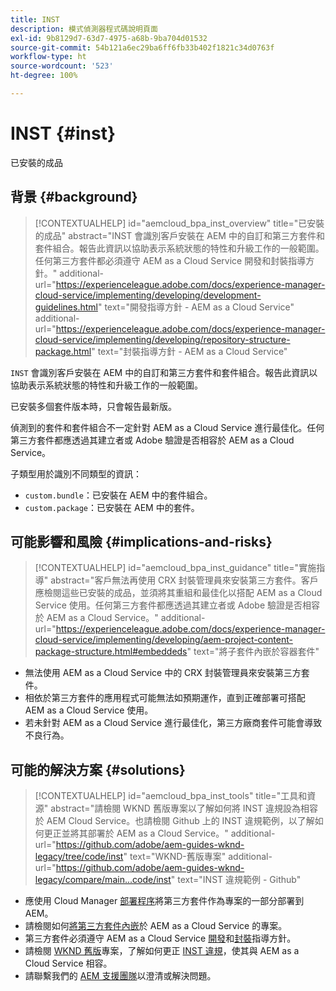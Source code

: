 ```yaml
---
title: INST
description: 模式偵測器程式碼說明頁面
exl-id: 9b8129d7-63d7-4975-a68b-9ba704d01532
source-git-commit: 54b121a6ec29ba6ff6fb33b402f1821c34d0763f
workflow-type: ht
source-wordcount: '523'
ht-degree: 100%

---
```


# INST {#inst}

已安裝的成品

## 背景 {#background}

>[!CONTEXTUALHELP]
>id="aemcloud_bpa_inst_overview"
>title="已安裝的成品"
>abstract="INST 會識別客戶安裝在 AEM 中的自訂和第三方套件和套件組合。報告此資訊以協助表示系統狀態的特性和升級工作的一般範圍。任何第三方套件都必須遵守 AEM as a Cloud Service 開發和封裝指導方針。"
>additional-url="https://experienceleague.adobe.com/docs/experience-manager-cloud-service/implementing/developing/development-guidelines.html" text="開發指導方針 - AEM as a Cloud Service"
>additional-url="https://experienceleague.adobe.com/docs/experience-manager-cloud-service/implementing/developing/repository-structure-package.html" text="封裝指導方針 - AEM as a Cloud Service"

`INST` 會識別客戶安裝在 AEM 中的自訂和第三方套件和套件組合。報告此資訊以協助表示系統狀態的特性和升級工作的一般範圍。

已安裝多個套件版本時，只會報告最新版。

偵測到的套件和套件組合不一定針對 AEM as a Cloud Service 進行最佳化。任何第三方套件都應透過其建立者或 Adobe 驗證是否相容於 AEM as a Cloud Service。

子類型用於識別不同類型的資訊：

* `custom.bundle`：已安裝在 AEM 中的套件組合。
* `custom.package`：已安裝在 AEM 中的套件。

## 可能影響和風險 {#implications-and-risks}

>[!CONTEXTUALHELP]
>id="aemcloud_bpa_inst_guidance"
>title="實施指導"
>abstract="客戶無法再使用 CRX 封裝管理員來安裝第三方套件。客戶應檢閱這些已安裝的成品，並須將其重組和最佳化以搭配 AEM as a Cloud Service 使用。任何第三方套件都應透過其建立者或 Adobe 驗證是否相容於 AEM as a Cloud Service。"
>additional-url="https://experienceleague.adobe.com/docs/experience-manager-cloud-service/implementing/developing/aem-project-content-package-structure.html#embeddeds" text="將子套件內嵌於容器套件"


* 無法使用 AEM as a Cloud Service 中的 CRX 封裝管理員來安裝第三方套件。
* 相依於第三方套件的應用程式可能無法如預期運作，直到正確部署可搭配 AEM as a Cloud Service 使用。
* 若未針對 AEM as a Cloud Service 進行最佳化，第三方廠商套件可能會導致不良行為。

## 可能的解決方案 {#solutions}

>[!CONTEXTUALHELP]
>id="aemcloud_bpa_inst_tools"
>title="工具和資源"
>abstract="請檢閱 WKND 舊版專案以了解如何將 INST 違規設為相容於 AEM Cloud Service。也請檢閱 Github 上的 INST 違規範例，以了解如何更正並將其部署於 AEM as a Cloud Service。"
>additional-url="https://github.com/adobe/aem-guides-wknd-legacy/tree/code/inst" text="WKND-舊版專案"
>additional-url="https://github.com/adobe/aem-guides-wknd-legacy/compare/main...code/inst" text="INST 違規範例 - Github"

* 應使用 Cloud Manager [部署程序](https://experienceleague.adobe.com/docs/experience-manager-cloud-service/implementing/using-cloud-manager/deploy-code.html#deployment-process)將第三方套件作為專案的一部分部署到 AEM。
* 請檢閱如何[將第三方套件內嵌](https://experienceleague.adobe.com/docs/experience-manager-cloud-service/implementing/developing/aem-project-content-package-structure.html#embedding-3rd-party-packages)於 AEM as a Cloud Service 的專案。
* 第三方套件必須遵守 AEM as a Cloud Service [開發](https://experienceleague.adobe.com/docs/experience-manager-cloud-service/implementing/developing/development-guidelines.html)和[封裝](https://experienceleague.adobe.com/docs/experience-manager-cloud-service/implementing/developing/repository-structure-package.html)指導方針。
* 請檢閱 [WKND 舊版](https://github.com/adobe/aem-guides-wknd-legacy/tree/code/inst)專案，了解如何更正 [INST 違規](https://github.com/adobe/aem-guides-wknd-legacy/compare/main...code/inst)，使其與 AEM as a Cloud Service 相容。
* 請聯繫我們的 [AEM 支援團隊](https://helpx.adobe.com/tw/enterprise/using/support-for-experience-cloud.html)以澄清或解決問題。
